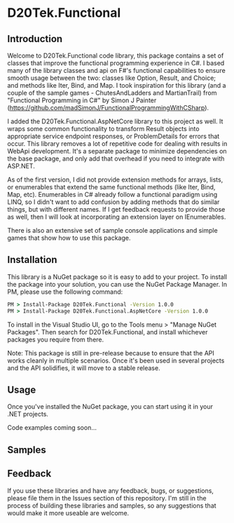 # D20Tek.Functional

## Introduction
Welcome to D20Tek.Functional code library, this package contains a set of classes that improve the functional programming experience in C#. I based many of the library classes and api on F#'s functional capabilities to ensure smooth usage between the two: classes like Option, Result, and Choice; and methods like Iter, Bind, and Map. I took inspiration for this library (and a couple of the sample games - ChutesAndLadders and MartianTrail) from "Functional Programming in C#" by Simon J Painter (https://github.com/madSimonJ/FunctionalProgrammingWithCSharp).

I added the D20Tek.Functional.AspNetCore library to this project as well. It wraps some common functionality to transform Result<T> objects into appropriate service endpoint responses, or ProblemDetails for errors that occur. This library removes a lot of repetitive code for dealing with results in WebApi development. It's a separate package to minimize dependencies on the base package, and only add that overhead if you need to integrate with ASP.NET.

As of the first version, I did not provide extension methods for arrays, lists, or enumerables that extend the same functional methods (like Iter, Bind, Map, etc). Enumerables in C# already follow a functional paradigm using LINQ, so I didn't want to add confusion by adding methods that do similar things, but with different names. If I get feedback requests to provide those as well, then I will look at incorporating an extension layer on IEnumerables.

There is also an extensive set of sample console applications and simple games that show how to use this package.

## Installation
This library is a NuGet package so it is easy to add to your project. To install the package into your solution, you can use the NuGet Package Manager. In PM, please use the following command:

```cmd
PM > Install-Package D20Tek.Functional -Version 1.0.0
PM > Install-Package D20Tek.Functional.AspNetCore -Version 1.0.0
```

To install in the Visual Studio UI, go to the Tools menu > "Manage NuGet Packages". Then search for D20Tek.Functional, and install whichever packages you require from there.

Note: This package is still in pre-release because to ensure that the API works cleanly in multiple scenarios. Once it's been used in several projects and the API solidifies, it will move to a stable release.

## Usage
Once you've installed the NuGet package, you can start using it in your .NET projects.

Code examples coming soon...

## Samples

## Feedback
If you use these libraries and have any feedback, bugs, or suggestions, please file them in the Issues section of this repository. I'm still in the process of building these libraries and samples, so any suggestions that would make it more useable are welcome.
